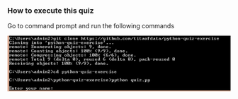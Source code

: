 ### How to execute this quiz

Go to command prompt and run the following commands

![Screenshot](python_quiz.PNG)
